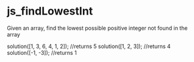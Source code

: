 # js_findLowestInt

Given an array, find the lowest possible positive integer not found in the array

solution([1, 3, 6, 4, 1, 2]);  //returns 5
solution([1, 2, 3]);  //returns 4
solution([-1, -3]);   //returns 1
